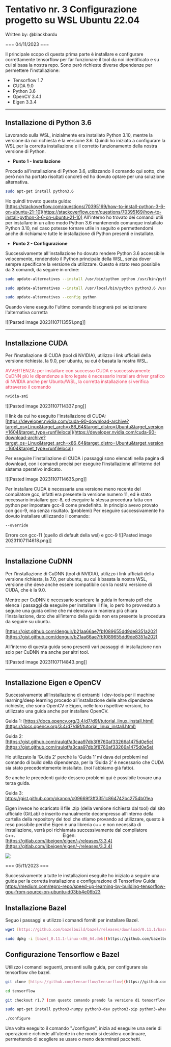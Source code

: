 # Tentativo nr. 3 Configurazione progetto su WSL Ubuntu 22.04
Written by: @blackbardu

=== 04/11/2023 ===

Il principale scopo di questa prima parte è installare e configurare correttamente tensorflow per far funzionare il tool da noi identificato e su cui si basa la nostra repo.
Sono però richieste diverse dipendenze per permettere l'installazione:
- Tensorflow 1.7
- CUDA 9.0
- Python 3.6
- OpenCV 3.4.1
- Eigen 3.3.4

---

## Installazione di Python 3.6

Lavorando sulla WSL, inizialmente era installato Python 3.10, mentre la versione da noi richiesta è la versione 3.6. Quindi ho iniziato a configurare la WSL per la corretta installazione e il corretto funzionamento della nostra versione di Python.

- **Punto 1 - Installazione**

Procedo all'installazione di Python 3.6, utilizzando il comando qui sotto, che però non ha portato risoltati concreti ed ho dovuto optare per una soluzione alternativa.

```bash
sudo apt-get install python3.6
```

Ho quindi trovato questa guida:
[https://stackoverflow.com/questions/70395169/how-to-install-python-3-6-on-ubuntu-21-10](https://stackoverflow.com/questions/70395169/how-to-install-python-3-6-on-ubuntu-21-10) 
All'interno ho trovato dei comandi utili per installare in un altro modo Python 3.6 mantenendo comunque installato Python 3.10, nel caso potesse tornare utile in seguito e permettendomi anche di richiamare tutte le installazione di Python presenti e installate.

- **Punto 2 - Configurazione**

Successivamente all'installazione ho dovuto rendere Python 3.6 accessibile velocemente, rendendolo il Python principale della WSL, senza dover sempre specificare la versione da utilizzare. Questo è stato reso possibile da 3 comandi, da seguire in ordine:

```bash
sudo update-alternatives --install /usr/bin/python python /usr/bin/python3.10 1

sudo update-alternatives --install /usr/local/bin/python python3.6 /usr/local/bin/python3.6 2

sudo update-alternatives --config python
```

Quando viene eseguito l'ultimo comando bisognerà poi selezionare l'alternativa corretta

![[Pasted image 20231107113551.png]]

---

## Installazione CUDA

Per l'installazione di CUDA (tool di NVIDIA), utilizzo i link ufficiali della versione richiesta, la 9.0, per ubuntu, su cui è basata la nostra WSL.

<span style='color:#eb3b5a'>AVVERTENZA: per installare con successo CUDA e successivamente CuDNN più le dipendenze a loro legate è necessario installare driver grafico di NVIDIA anche per Ubuntu/WSL, la corretta installazione si verifica attraverso il comando</span>

```bash
nvidia-smi
```

![[Pasted image 20231107114337.png]]

Il link da cui ho eseguito l'installazione di CUDA: [https://developer.nvidia.com/cuda-90-download-archive?target_os=Linux&target_arch=x86_64&target_distro=Ubuntu&target_version=1604&target_type=runfilelocal](https://developer.nvidia.com/cuda-90-download-archive?target_os=Linux&target_arch=x86_64&target_distro=Ubuntu&target_version=1604&target_type=runfilelocal)

Per eseguire l’installazione di CUDA i passaggi sono elencati nella pagina di download, con i comandi precisi per eseguire l’installazione all’interno del sistema operativo indicato.

![[Pasted image 20231107114635.png]]

Per installare CUDA è necessaria una versione meno recente del compilatore gcc, infatti era presente la versione numero 11, ed è stato necessario installare gcc-8, ed eseguire la stessa procedura fatta con python per impostare gcc-8 come predefinito. In principio avevo provato con gcc-9, ma senza risultato. (problemi) Per eseguire successivamente ho dovuto installare utilizzando il comando:

```bash
--override
```

Errore con gcc-11 (quello di default della wsl) e gcc-9
![[Pasted image 20231107114618.png]]

---

## Installazione CuDNN

Per l'installazione di CuDNN (tool di NVIDIA), utilizzo i link ufficiali della versione richiesta, la 7.0, per ubuntu, su cui è basata la nostra WSL, versione che deve anche essere compatibile con la nostra versione di CUDA, che è la 9.0.

Mentre per CuDNN è necessario scaricare la guida in formato pdf che elenca i passaggi da eseguire per installare il file, io però ho provveduto a seguire una guida online che mi elencava in maniera più chiara l’installazione, dato che all’interno della guida non era presente la procedura da seguire su ubuntu.

[https://gist.github.com/denguir/b21aa66ae7fb1089655dd9de8351a202](https://gist.github.com/denguir/b21aa66ae7fb1089655dd9de8351a202)

All'interno di questa guida sono presenti vari passaggi di installazione non solo per CuDNN ma anche per altri tool.

![[Pasted image 20231107114843.png]]

---

## Installazione Eigen e OpenCV

Successivamente all’installazione di entrambi i dev-tools per il machine learning/deep learning procedo all’installazione delle altre dipendenze richieste, che sono OpenCV e Eigen, nelle loro rispettive versioni, ho utilizzato una guida anche per installare OpenCV.

Guida 1: [https://docs.opencv.org/3.4/d7/d9f/tutorial_linux_install.html](https://docs.opencv.org/3.4/d7/d9f/tutorial_linux_install.html)

Guida 2: [https://gist.github.com/raulqf/a3caa97db3f8760af33266a1475d0e5e](https://gist.github.com/raulqf/a3caa97db3f8760af33266a1475d0e5e)

Ho utilizzato la ‘Guida 2’ perché la ‘Guida 1’ mi dava dei problemi nel comando di build della dipendenza, per la ‘Guida 2’ è necessario che CUDA sia stato precedentemente installato. (noi l’abbiamo già fatto).

Se anche le precedenti guide dessero problemi qui è possibile trovare una terza guida.

Guida 3: https://gist.github.com/okanon/c09669f3ff3351c864742bc2754b01ea

Eigen invece ho scaricato il file .zip (della versione richiesta dal tool) dal sito ufficiale (GitLab) e inserito manualmente decompresso all’interno della cartella della repository del tool che stiamo provando ad utilizzare, questo è reso possibile perché Eigen è una libreria c++ e non necessita di installazione, verrà poi richiamata successivamente dal compilatore c++.                                      
Eigen: [https://gitlab.com/libeigen/eigen/-/releases/3.3.4](https://gitlab.com/libeigen/eigen/-/releases/3.3.4)

![](file:///C:/Users/bardu/AppData/Local/Temp/msohtmlclip1/01/clip_image002.png)

=== 05/11/2023 ===

Successivamente a tutte le installazioni eseguite ho iniziato a seguire una guida per la corretta installazione e configurazione di Tensorflow
Guida: https://medium.com/repro-repo/speed-up-learning-by-building-tensorflow-gpu-from-source-on-ubuntu-d03bb4e06b23

## Installazione Bazel

Seguo i passaggi e utilizzo i comandi forniti per installare Bazel.

```bash
wget [https://github.com/bazelbuild/bazel/releases/download/0.11.1/bazel_0.11.1-linux-x86_64.deb](https://github.com/bazelbuild/bazel/releases/download/0.11.1/bazel_0.11.1-linux-x86_64.deb)

sudo dpkg -i [bazel_0.11.1-linux-x86_64.deb](https://github.com/bazelbuild/bazel/releases/download/0.11.1/bazel_0.11.1-linux-x86_64.deb)
```

## Configurazione Tensorflow e Bazel

Utilizzo i comandi seguenti, presenti sulla guida, per configurare sia tensorflow che bazel.

```bash
git clone [https://github.com/tensorflow/tensorflow](https://github.com/tensorflow/tensorflow)

cd tensorflow

git checkout r1.7 (con questo comando prendo la versione di tensorflow a noi utile)

sudo apt-get install python3-numpy python3-dev python3-pip python3-wheel

./configure
```

Una volta eseguito il comando "./configure", inizia ad eseguire una serie di operazioni e richiede all'utente in che modo si desidera continuare, permettendo di scegliere se usare o meno determinati pacchetti.


